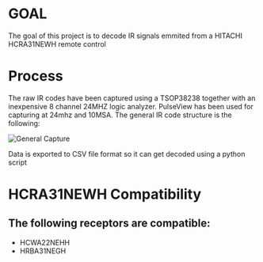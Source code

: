 # GOAL
The goal of this project is to decode IR signals emmited from a HITACHI HCRA31NEWH remote control 

# Process
The raw IR codes have been captured using a TSOP38238 together with an inexpensive 8 channel 24MHZ logic analyzer. PulseView has been used for capturing at 24mhz and 10MSA.
The general IR code structure is the following:

![General Capture](https://github.com/user-attachments/assets/dea65f98-c0de-4ebc-9681-aa6ac756878f)

Data is exported to CSV file format so it can get decoded using a python script

# HCRA31NEWH Compatibility

## The following receptors are compatible:
- HCWA22NEHH
- HRBA31NEGH
